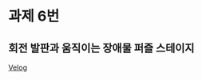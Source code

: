 # 과제 6번 
## 회전 발판과 움직이는 장애물 퍼즐 스테이지
[Velog](https://velog.io/@jjg4211/%EA%B3%BC%EC%A0%9C-6%EB%B2%88-%EC%A7%84%ED%96%89-%EC%A4%91)
